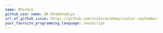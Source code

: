 ```yaml
---
name: Dharmik
github_user_name: DK-Khambhadiya
url_of_github_issue: https://github.com/scaleracademy/scaler-september-open-source-challenge/issues/324
your_favroite_programming_language: JavaScript
---
```


